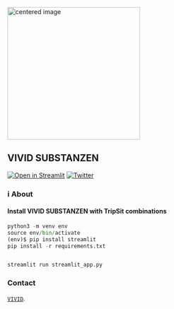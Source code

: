 [<img src="https://vivid-hamburg.de/wp-content/uploads/2020/05/logo_lang.jpg"  alt="centered image" class="center" width="300"/>](https://vivid-hamburg.de/)

## VIVID SUBSTANZEN

[![Open in Streamlit](https://static.streamlit.io/badges/streamlit_badge_black_white.svg)](https://share.streamlit.io/viewsondrugs/vivid_substanzen) [![Twitter](https://img.shields.io/twitter/url/https/twitter.com/cloudposse.svg?style=social&label=Follow%20%40VIVIDHamburg)](https://twitter.com/VIVIDHamburg)

### ℹ️ About


#### Install VIVID SUBSTANZEN with TripSit combinations 

```python
python3 -m venv env
source env/bin/activate
(env)$ pip install streamlit
pip install -r requirements.txt


streamlit run streamlit_app.py
```


### Contact

[`VIVID`](https://vivid-hamburg.de/kontakt/).
